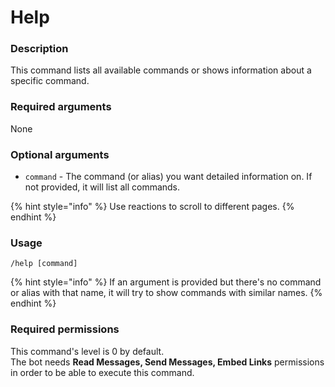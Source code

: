 # Help

### **Description**

This command lists all available commands or shows information about a specific command.

### **Required arguments**

None

### **Optional arguments**

* `command` - The command (or alias) you want detailed information on. If not provided, it will list all commands.

{% hint style="info" %}
Use reactions to scroll to different pages.
{% endhint %}

### **Usage**

```
/help [command]
```

{% hint style="info" %}
If an argument is provided but there's no command or alias with that name, it will try to show commands with similar names.
{% endhint %}

### **Required permissions**

This command's level is 0 by default.\
The bot needs **Read Messages, Send Messages, Embed Links** permissions in order to be able to execute this command.
